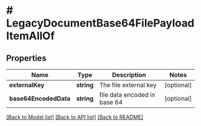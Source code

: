 # # LegacyDocumentBase64FilePayloadItemAllOf

## Properties

Name | Type | Description | Notes
------------ | ------------- | ------------- | -------------
**externalKey** | **string** | The file external key | [optional] 
**base64EncodedData** | **string** | file data encoded in base 64 | [optional] 

[[Back to Model list]](../../README.md#documentation-for-models) [[Back to API list]](../../README.md#documentation-for-api-endpoints) [[Back to README]](../../README.md)


